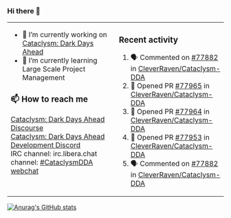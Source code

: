 ### Hi there 👋

<table><tr><td valign="top" width="50%">

- 🔭 I’m currently working on [Cataclysm: Dark Days Ahead](https://github.com/CleverRaven/Cataclysm-DDA)
- 🌱 I’m currently learning Large Scale Project Management

### 📫 How to reach me
[Cataclysm: Dark Days Ahead Discourse](https://discourse.cataclysmdda.org)  
[Cataclysm: Dark Days Ahead Development Discord](https://discord.gg/jFEc7Yp)  
IRC channel: irc.libera.chat channel: [#CataclysmDDA webchat](https://kiwiirc.com/nextclient/irc.libera.chat#CataclysmDDA)

</td><td valign="top" width="50%">

### Recent activity
<!--START_SECTION:activity-->
1. 🗣 Commented on [#77882](https://github.com/CleverRaven/Cataclysm-DDA/issues/77882#issuecomment-2483467356) in [CleverRaven/Cataclysm-DDA](https://github.com/CleverRaven/Cataclysm-DDA)
2. 💪 Opened PR [#77965](https://github.com/CleverRaven/Cataclysm-DDA/pull/77965) in [CleverRaven/Cataclysm-DDA](https://github.com/CleverRaven/Cataclysm-DDA)
3. 💪 Opened PR [#77964](https://github.com/CleverRaven/Cataclysm-DDA/pull/77964) in [CleverRaven/Cataclysm-DDA](https://github.com/CleverRaven/Cataclysm-DDA)
4. 💪 Opened PR [#77953](https://github.com/CleverRaven/Cataclysm-DDA/pull/77953) in [CleverRaven/Cataclysm-DDA](https://github.com/CleverRaven/Cataclysm-DDA)
5. 🗣 Commented on [#77882](https://github.com/CleverRaven/Cataclysm-DDA/issues/77882#issuecomment-2481543532) in [CleverRaven/Cataclysm-DDA](https://github.com/CleverRaven/Cataclysm-DDA)
<!--END_SECTION:activity-->

</td></tr></table>

[![Anurag's GitHub stats](https://github-readme-stats.vercel.app/api?username=kevingranade)](https://github.com/anuraghazra/github-readme-stats)

